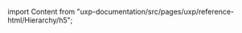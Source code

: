 
import Content from "uxp-documentation/src/pages/uxp/reference-html/Hierarchy/h5";

<Content query="product=photoshop"/>

